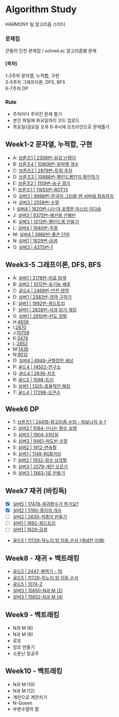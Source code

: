 # Algorithm Study
HARMONY 팀 알고리즘 스터디

### 문제집
큰돌의 던전 문제집 / 
solved.ac 알고리즘별 문제

#### [목차]
1-2주차 문자열, 누적합, 구현    
3-5주차 그래프이론, DFS, BFS   
6-7주차 DP

### Rule
- 주차마다 주어진 문제 풀기
- 본인 파일에 화요일까지 코드 업로드
- 목요일/금요일 오후 6-8시에 오프라인으로 문제풀기

## Week1-2 문자열, 누적합, 구현
- A: [브론즈1 | 2309번-일곱 난쟁이](https://www.acmicpc.net/problem/2309)
- B: [브론즈4 | 10808번-알파벳 개수](https://www.acmicpc.net/problem/10808)
- C: [브론즈2 | 2979번-트럭 주차](https://www.acmicpc.net/problem/2979)
- D: [브론즈3 | 10988번-팰린드롬인지 확인하기](https://www.acmicpc.net/problem/10988)
- E: [브론즈2 | 1159번-농구 경기](https://www.acmicpc.net/problem/1159)
- F: [브론즈1 | 11655번-ROT13](https://www.acmicpc.net/problem/11655)
- G: [실버3 | 9996번-한국이 그리울 땐 서버에 접속하지](https://www.acmicpc.net/problem/9996)
- H: [실버3 | 2559번-수열](https://www.acmicpc.net/problem/2559)
- I: [실버4 | 1620번-나는야 포켓몬 마스터 이다솜](https://www.acmicpc.net/problem/1620)
- J: [실버3 | 9375번-패션왕 신해빈](https://www.acmicpc.net/problem/9375)
- K: [실버3 | 1213번-팰린드롬 만들기](https://www.acmicpc.net/problem/1213)
- L: [실버4 | 1940번-주몽](https://www.acmicpc.net/problem/1940)
- M: [실버4 | 3986번-좋은 단어](https://www.acmicpc.net/problem/3986)
- N: [실버1 | 1629번-곱셈](https://www.acmicpc.net/problem/1629)
- O: [실버3 | 4375번-1](https://www.acmicpc.net/problem/4375)

## Week3-5 그래프이론, DFS, BFS
- A: [실버1 | 2178번-미로 탐색](https://www.acmicpc.net/problem/2178)
- B: [실버2 | 1012번-유기농 배추](https://www.acmicpc.net/problem/1012)
- C: [골드4 | 2468번-안전 영역](https://www.acmicpc.net/problem/2468)
- D: [실버1 | 2583번-영역 구하기](https://www.acmicpc.net/problem/2583)
- E: [실버1 | 1992번-쿼드트리](https://www.acmicpc.net/problem/1992)
- F: [실버1 | 2828번-사과 담기 게임](https://www.acmicpc.net/problem/2828)
- G: [실버1 | 2910번-빈도 정렬](https://www.acmicpc.net/problem/2910)
- H:[4659](https://www.acmicpc.net/problem/4659)
- I:[2870](https://www.acmicpc.net/problem/2870)
- J:[10709](https://www.acmicpc.net/problem/10709)
- K:[3474](https://www.acmicpc.net/problem/3474)
- L:[2852](https://www.acmicpc.net/problem/2852)
- M:[1436](https://www.acmicpc.net/problem/1436)
- N:[9012](https://www.acmicpc.net/problem/9012)
- O: [실버4 | 4949-균형잡힌 세상](https://www.acmicpc.net/problem/4949)
- P: [골드4 | 14502-연구소](https://www.acmicpc.net/problem/14502)
- Q: [골드4 | 2636-치즈](https://www.acmicpc.net/problem/2636)
- R: [골드5 | 1068-트리](https://www.acmicpc.net/problem/1068)
- S: [실버1 | 1325-효율적인 해킹](https://www.acmicpc.net/problem/1325)
- T: [골드4 | 17298-오큰수](https://www.acmicpc.net/problem/17298)

## Week6 DP
- 1: [브론즈1 | 24416-알고리즘 수업 - 피보나치 수 1](https://www.acmicpc.net/problem/24416)
- 2: [실버2 | 9184-신나는 함수 실행](https://www.acmicpc.net/problem/9184)
- 3: [실버3 | 1904-01타일](https://www.acmicpc.net/problem/1904)
- 4: [실버3 | 9461-파도반 수열](https://www.acmicpc.net/problem/9461)
- 5: [실버2 | 1912-연속합](https://www.acmicpc.net/problem/1912) 
- 6: [실버1 | 1149-RGB거리](https://www.acmicpc.net/problem/1149)
- 7: [실버2 | 1932-정수 삼각형](https://www.acmicpc.net/problem/1932)
- 8: [실버3 | 2579-계단 오르기](https://www.acmicpc.net/problem/2579)
- 9: [실버3 | 1463-1로 만들기](https://www.acmicpc.net/problem/1463)

## Week7 재귀 (바킹독)
- [x] [실버5 | 17478-재귀함수가 뭔가요?](https://www.acmicpc.net/problem/17478)
- [x] [실버2 | 1780-종이의 개수](https://www.acmicpc.net/problem/1780)
- [ ] [실버2 | 2630-색종이 만들기](https://www.acmicpc.net/problem/2630)
- [ ] [실버1 | 1992-쿼드트리](https://www.acmicpc.net/problem/1992)
- [ ] [실버1 | 1629-곱셈](https://www.acmicpc.net/problem/1629)
- [골드5 | 11729-하노이 탑 이동 순서 (개념만 이해)](https://www.acmicpc.net/problem/11729)

## Week8 - 재귀 + 백트래킹
- [골드5 | 2447-별찍기 - 10](https://www.acmicpc.net/problem/2447)
- [골드5 | 11729-하노이 탑 이동 순서](https://www.acmicpc.net/problem/11729)
- [골드5 | 1074-Z](https://www.acmicpc.net/problem/1074)
- [실버3 | 15650-N과 M (2)](https://www.acmicpc.net/problem/15650)
- [실버3 | 15652-N과 M (4)](https://www.acmicpc.net/problem/15652)

## Week9 - 백트래킹
- N과 M (6)
- N과 M (8)
- 로또
- 암호 만들기
- 소문난 칠공주

## Week10 - 백트래킹
- N과 M (10)
- N과 M (12)
- 계란으로 계란치기
- N-Queen
- 부분수열의 합